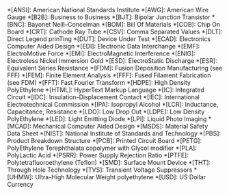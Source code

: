 *[ANSI]: American National Standards Institute
*[AWG]: American Wire Gauge
*[B2B]: Business to Business
*[BJT]: Bipolar Junction Transistor
*[BNC]: Bayonet Neill–Concelman
*[BOM]: Bill Of Materials
*[COB]: Chip On Board
*[CRT]: Cathode Ray Tube
*[CSV]: Comma Separated Values
*[DLT]: Direct Legend prinTing
*[DUT]: Device Under Test
*[ECAD]: Electronics Computer Aided Design
*[EDI]: Electronic Data Interchange
*[EMF]: ElectroMotive Force
*[EMI]: ElectroMagnetic Interference
*[ENIG]: Electroless Nickel Immersion Gold
*[ESD]: ElectroStatic Discharge
*[ESR]: Equivalent Series Resistance
*[FDM]: Fusion Deposition Manufacturing (see FFF)
*[FEM]: Finite Element Analysis
*[FFF]: Fused Filament Fabrication (see FDM)
*[FFT]: Fast Fourier Transform
*[HDPE]: High Density PolyEthylene
*[HTML]: HyperText Markup Language
*[IC]: Integrated Circuit
*[IDC]: Insulation-Displacement Contact
*[IEC]: International Electrotechnical Commission
*[IPA]: Isopropyl Alcohol
*[LCR]: Inductance, Capacitance, Resistance
*[LDO]: Low Drop Out
*[LDPE]: Low Density PolyEthylene 
*[LED]: Light Emitting Diode
*[LPI]: Liquid Photo Imaging
*[MCAD]: Mechanical Computer Aided Design
*[MSDS]: Material Safety Data Sheet
*[NIST]: National Institute of Standards and Technology
*[PBS]: Product Breakdown Structure
*[PCB]: Printed Circuit Board
*[PETG]: PolyEthylene Terephthalata copolymer with Glycol modifier
*[PLA]: PolyLactic Acid
*[PSRR]: Power Supply Rejection Ratio
*[PTFE]: Polytetrafluoroethylene (Teflon)
*[SMD]: Surface Mount Device
*[THT]: Through Hole Technology
*[TVS]: Transient Voltage Suppressors
*[UHMW]: Ultra-High Molecular Weight polyethylene
*[USD]: US Dollar Currency
